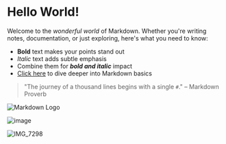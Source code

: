 # Hello World!

Welcome to the *wonderful world* of Markdown. Whether you're writing notes, documentation, or just exploring, here's what you need to know:

- **Bold** text makes your points stand out  
- *Italic* text adds subtle emphasis  
- Combine them for **_bold and italic_** impact  
- [Click here](https://www.markdownguide.org) to dive deeper into Markdown basics

> "The journey of a thousand lines begins with a single `#`." – Markdown Proverb

![Markdown Logo](https://markdown-here.com/img/icon256.png)

![image](https://github.com/user-attachments/assets/03e509e4-56d4-417a-b270-82ad2000f122)


![IMG_7298](https://github.com/user-attachments/assets/8cb16190-a2e5-4cc5-8f12-165be0fe3901)
